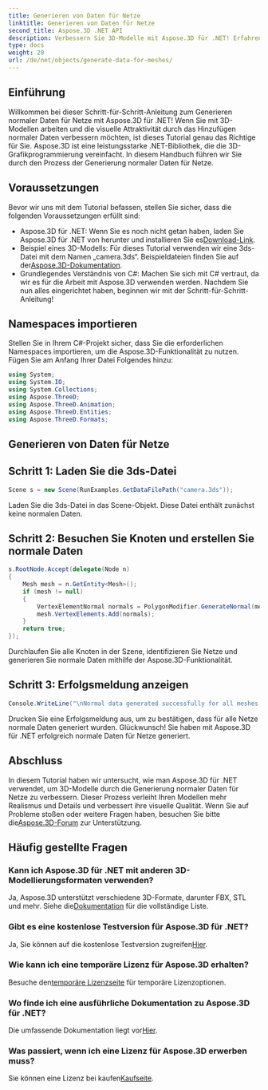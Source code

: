 ```yaml
---
title: Generieren von Daten für Netze
linktitle: Generieren von Daten für Netze
second_title: Aspose.3D .NET API
description: Verbessern Sie 3D-Modelle mit Aspose.3D für .NET! Erfahren Sie in dieser Schritt-für-Schritt-Anleitung, wie Sie normale Daten für Netze generieren. Realismus trifft auf Einfachheit.
type: docs
weight: 20
url: /de/net/objects/generate-data-for-meshes/
---
```

## Einführung
Willkommen bei dieser Schritt-für-Schritt-Anleitung zum Generieren normaler Daten für Netze mit Aspose.3D für .NET! Wenn Sie mit 3D-Modellen arbeiten und die visuelle Attraktivität durch das Hinzufügen normaler Daten verbessern möchten, ist dieses Tutorial genau das Richtige für Sie. Aspose.3D ist eine leistungsstarke .NET-Bibliothek, die die 3D-Grafikprogrammierung vereinfacht. In diesem Handbuch führen wir Sie durch den Prozess der Generierung normaler Daten für Netze.
## Voraussetzungen
Bevor wir uns mit dem Tutorial befassen, stellen Sie sicher, dass die folgenden Voraussetzungen erfüllt sind:
- Aspose.3D für .NET: Wenn Sie es noch nicht getan haben, laden Sie Aspose.3D für .NET von herunter und installieren Sie es[Download-Link](https://releases.aspose.com/3d/net/).
-  Beispiel eines 3D-Modells: Für dieses Tutorial verwenden wir eine 3ds-Datei mit dem Namen „camera.3ds“. Beispieldateien finden Sie auf der[Aspose.3D-Dokumentation](https://reference.aspose.com/3d/net/).
- Grundlegendes Verständnis von C#: Machen Sie sich mit C# vertraut, da wir es für die Arbeit mit Aspose.3D verwenden werden.
Nachdem Sie nun alles eingerichtet haben, beginnen wir mit der Schritt-für-Schritt-Anleitung!
## Namespaces importieren
Stellen Sie in Ihrem C#-Projekt sicher, dass Sie die erforderlichen Namespaces importieren, um die Aspose.3D-Funktionalität zu nutzen. Fügen Sie am Anfang Ihrer Datei Folgendes hinzu:
```csharp
using System;
using System.IO;
using System.Collections;
using Aspose.ThreeD;
using Aspose.ThreeD.Animation;
using Aspose.ThreeD.Entities;
using Aspose.ThreeD.Formats;
```
## Generieren von Daten für Netze
## Schritt 1: Laden Sie die 3ds-Datei
```csharp
Scene s = new Scene(RunExamples.GetDataFilePath("camera.3ds"));
```
Laden Sie die 3ds-Datei in das Scene-Objekt. Diese Datei enthält zunächst keine normalen Daten.
## Schritt 2: Besuchen Sie Knoten und erstellen Sie normale Daten
```csharp
s.RootNode.Accept(delegate(Node n)
{
    Mesh mesh = n.GetEntity<Mesh>();
    if (mesh != null)
    {
        VertexElementNormal normals = PolygonModifier.GenerateNormal(mesh);
        mesh.VertexElements.Add(normals);
    }
    return true;
});
```
Durchlaufen Sie alle Knoten in der Szene, identifizieren Sie Netze und generieren Sie normale Daten mithilfe der Aspose.3D-Funktionalität.
## Schritt 3: Erfolgsmeldung anzeigen
```csharp
Console.WriteLine("\nNormal data generated successfully for all meshes.");
```
Drucken Sie eine Erfolgsmeldung aus, um zu bestätigen, dass für alle Netze normale Daten generiert wurden.
Glückwunsch! Sie haben mit Aspose.3D für .NET erfolgreich normale Daten für Netze generiert.
## Abschluss
In diesem Tutorial haben wir untersucht, wie man Aspose.3D für .NET verwendet, um 3D-Modelle durch die Generierung normaler Daten für Netze zu verbessern. Dieser Prozess verleiht Ihren Modellen mehr Realismus und Details und verbessert ihre visuelle Qualität.
 Wenn Sie auf Probleme stoßen oder weitere Fragen haben, besuchen Sie bitte die[Aspose.3D-Forum](https://forum.aspose.com/c/3d/18) zur Unterstützung.
## Häufig gestellte Fragen
### Kann ich Aspose.3D für .NET mit anderen 3D-Modellierungsformaten verwenden?
 Ja, Aspose.3D unterstützt verschiedene 3D-Formate, darunter FBX, STL und mehr. Siehe die[Dokumentation](https://reference.aspose.com/3d/net/) für die vollständige Liste.
### Gibt es eine kostenlose Testversion für Aspose.3D für .NET?
 Ja, Sie können auf die kostenlose Testversion zugreifen[Hier](https://releases.aspose.com/).
### Wie kann ich eine temporäre Lizenz für Aspose.3D erhalten?
 Besuche den[temporäre Lizenzseite](https://purchase.aspose.com/temporary-license/) für temporäre Lizenzoptionen.
### Wo finde ich eine ausführliche Dokumentation zu Aspose.3D für .NET?
 Die umfassende Dokumentation liegt vor[Hier](https://reference.aspose.com/3d/net/).
### Was passiert, wenn ich eine Lizenz für Aspose.3D erwerben muss?
 Sie können eine Lizenz bei kaufen[Kaufseite](https://purchase.aspose.com/buy).